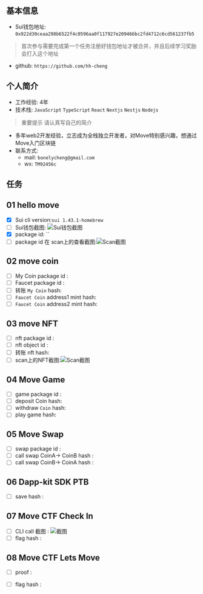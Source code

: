 ## 基本信息
- Sui钱包地址: `0x922d30ceaa298b6522f4c0596aa0f117927e209466bc2fd4712c6cd561237fb5`
> 首次参与需要完成第一个任务注册好钱包地址才被合并，并且后续学习奖励会打入这个地址
- github: `https://github.com/hh-cheng`

## 个人简介
- 工作经验: 4年
- 技术栈: `JavaScript` `TypeScript` `React` `Nextjs` `Nestjs` `Nodejs`
> 重要提示 请认真写自己的简介
- 多年web2开发经验，立志成为全栈独立开发者，对Move特别感兴趣，想通过Move入门区块链
- 联系方式:
  - mail: `bonelycheng@gmail.com` 
  - wx: `TM92456c`

## 任务

##   01 hello move  
- [x] Sui cli version:`sui 1.43.1-homebrew`
- [ ] Sui钱包截图: ![Sui钱包截图](./images/你的图片地址)
- [x] package id: ``
- [ ] package id 在 scan上的查看截图:![Scan截图](./images/你的图片地址)

##   02 move coin
- [ ] My Coin package id : 
- [ ] Faucet package id : 
- [ ] 转账 `My Coin` hash:
- [ ] `Faucet Coin` address1 mint hash:
- [ ] `Faucet Coin` address2 mint hash:

##   03 move NFT
- [ ] nft package id :
- [ ] nft object id : 
- [ ] 转账 nft  hash:
- [ ] scan上的NFT截图:![Scan截图](./images/你的图片地址)

##   04 Move Game
- [ ] game package id :
- [ ] deposit Coin hash:
- [ ] withdraw `Coin` hash:
- [ ] play game hash:

##   05 Move Swap
- [ ] swap package id :
- [ ] call swap CoinA-> CoinB  hash :
- [ ] call swap CoinB-> CoinA  hash :

##   06 Dapp-kit SDK PTB
- [ ] save hash :

##   07 Move CTF Check In
- [ ] CLI call 截图 : ![截图](./images/你的图片地址)
- [ ] flag hash :

##   08 Move CTF Lets Move
- [ ] proof : 
- [ ] flag hash :

